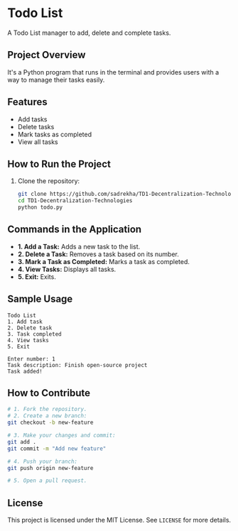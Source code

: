 # **Todo List**

A Todo List manager to add, delete and complete tasks.

## **Project Overview**  
It's a Python program that runs in the terminal and provides users with a way to manage their tasks easily.

## **Features**  
- Add tasks  
- Delete tasks  
- Mark tasks as completed  
- View all tasks  

## **How to Run the Project**  
1. Clone the repository:  
   ```bash
   git clone https://github.com/sadrekha/TD1-Decentralization-Technologies.git  
   cd TD1-Decentralization-Technologies  
   python todo.py  
   ```

## **Commands in the Application**  
- **1. Add a Task:** Adds a new task to the list.  
- **2. Delete a Task:** Removes a task based on its number.  
- **3. Mark a Task as Completed:** Marks a task as completed.  
- **4. View Tasks:** Displays all tasks.  
- **5. Exit:** Exits.  

## **Sample Usage**  
```plaintext
Todo List  
1. Add task  
2. Delete task  
3. Task completed  
4. View tasks  
5. Exit  

Enter number: 1  
Task description: Finish open-source project  
Task added!  
```

## **How to Contribute**  
```bash
# 1. Fork the repository.  
# 2. Create a new branch:  
git checkout -b new-feature  

# 3. Make your changes and commit:  
git add .  
git commit -m "Add new feature"  

# 4. Push your branch:  
git push origin new-feature  

# 5. Open a pull request.
```

## **License**  
This project is licensed under the MIT License. See `LICENSE` for more details.